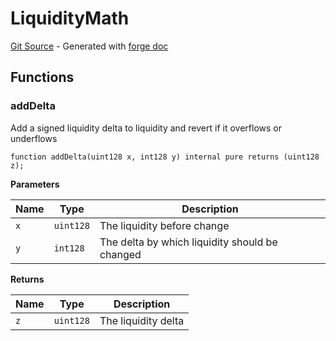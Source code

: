 # LiquidityMath
[Git Source](https://github.com/uniswap/v4-core/blob/80311e34080fee64b6fc6c916e9a51a437d0e482/src/libraries/LiquidityMath.sol) - Generated with [forge doc](https://book.getfoundry.sh/reference/forge/forge-doc)


## Functions
### addDelta

Add a signed liquidity delta to liquidity and revert if it overflows or underflows


```solidity
function addDelta(uint128 x, int128 y) internal pure returns (uint128 z);
```
**Parameters**

|Name|Type|Description|
|----|----|-----------|
|`x`|`uint128`|The liquidity before change|
|`y`|`int128`|The delta by which liquidity should be changed|

**Returns**

|Name|Type|Description|
|----|----|-----------|
|`z`|`uint128`|The liquidity delta|


